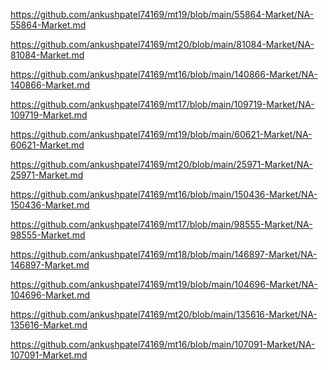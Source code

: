 <p><a href="https://github.com/ankushpatel74169/mt19/blob/main/55864-Market/NA-55864-Market.md">https://github.com/ankushpatel74169/mt19/blob/main/55864-Market/NA-55864-Market.md</a></p><p><a href="https://github.com/ankushpatel74169/mt20/blob/main/81084-Market/NA-81084-Market.md">https://github.com/ankushpatel74169/mt20/blob/main/81084-Market/NA-81084-Market.md</a></p><p><a href="https://github.com/ankushpatel74169/mt16/blob/main/140866-Market/NA-140866-Market.md">https://github.com/ankushpatel74169/mt16/blob/main/140866-Market/NA-140866-Market.md</a></p><p><a href="https://github.com/ankushpatel74169/mt17/blob/main/109719-Market/NA-109719-Market.md">https://github.com/ankushpatel74169/mt17/blob/main/109719-Market/NA-109719-Market.md</a></p><p><a href="https://github.com/ankushpatel74169/mt19/blob/main/60621-Market/NA-60621-Market.md">https://github.com/ankushpatel74169/mt19/blob/main/60621-Market/NA-60621-Market.md</a></p><p><a href="https://github.com/ankushpatel74169/mt20/blob/main/25971-Market/NA-25971-Market.md">https://github.com/ankushpatel74169/mt20/blob/main/25971-Market/NA-25971-Market.md</a></p><p><a href="https://github.com/ankushpatel74169/mt16/blob/main/150436-Market/NA-150436-Market.md">https://github.com/ankushpatel74169/mt16/blob/main/150436-Market/NA-150436-Market.md</a></p><p><a href="https://github.com/ankushpatel74169/mt17/blob/main/98555-Market/NA-98555-Market.md">https://github.com/ankushpatel74169/mt17/blob/main/98555-Market/NA-98555-Market.md</a></p><p><a href="https://github.com/ankushpatel74169/mt18/blob/main/146897-Market/NA-146897-Market.md">https://github.com/ankushpatel74169/mt18/blob/main/146897-Market/NA-146897-Market.md</a></p><p><a href="https://github.com/ankushpatel74169/mt19/blob/main/104696-Market/NA-104696-Market.md">https://github.com/ankushpatel74169/mt19/blob/main/104696-Market/NA-104696-Market.md</a></p><p><a href="https://github.com/ankushpatel74169/mt20/blob/main/135616-Market/NA-135616-Market.md">https://github.com/ankushpatel74169/mt20/blob/main/135616-Market/NA-135616-Market.md</a></p><p><a href="https://github.com/ankushpatel74169/mt16/blob/main/107091-Market/NA-107091-Market.md">https://github.com/ankushpatel74169/mt16/blob/main/107091-Market/NA-107091-Market.md</a></p>
